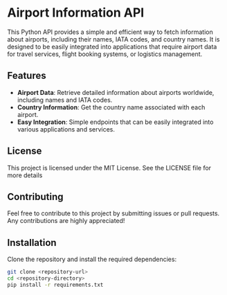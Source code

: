 # Airport Information API

This Python API provides a simple and efficient way to fetch information about airports, including their names, IATA codes, and country names. It is designed to be easily integrated into applications that require airport data for travel services, flight booking systems, or logistics management.


## Features

- **Airport Data**: Retrieve detailed information about airports worldwide, including names and IATA codes.
- **Country Information**: Get the country name associated with each airport.
- **Easy Integration**: Simple endpoints that can be easily integrated into various applications and services.

## License
This project is licensed under the MIT License. See the LICENSE file for more details

## Contributing
Feel free to contribute to this project by submitting issues or pull requests. Any contributions are highly appreciated!

## Installation

Clone the repository and install the required dependencies:

```bash
git clone <repository-url>
cd <repository-directory>
pip install -r requirements.txt

